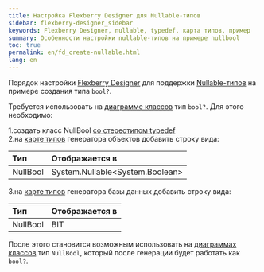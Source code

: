 ```yaml
---
title: Настройка Flexberry Designer для Nullable-типов
sidebar: flexberry-designer_sidebar
keywords: Flexberry Designer, nullable, typedef, карта типов, пример
summary: Особенности настройки nullable-типов на примере nullbool
toc: true
permalink: en/fd_create-nullable.html
lang: en
---
```


Порядок настройки [Flexberry Designer](fd_landing_page.html) для поддержки [Nullable-типов](fo_nullable-types.html) на примере создания типа `bool?`.

Требуется использовать на [диаграмме классов](fd_class-diagram.html) тип `bool?`. Для этого необходимо:

1.создать класс NullBool [со стереотипом typedef](fd_typedef.html)  
2.на [карте типов](fd_types-map.html) генератора объектов добавить строку вида: 

Тип | Отображается в
:---------------|:---------------------------------------
NullBool | System.Nullable<esc><System.Boolean></esc>

3.на [карте типов](fd_types-map.html) генератора базы данных добавить строку вида: 

Тип | Отображается в
:---------------|:-----------
NullBool | BIT 

После этого становится возможным использовать на [диаграммах классов](fd_class-diagram.html) тип `NullBool`, который после генерации будет работать как `bool?`.
